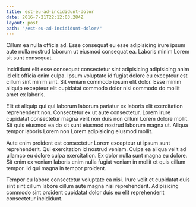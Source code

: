 ```yaml
---
title: est-eu-ad-incididunt-dolor
date: 2016-7-21T22:12:03.284Z
layout: post
path: "/est-eu-ad-incididunt-dolor/"
---
```


Cillum ea nulla officia ad. Esse consequat eu esse adipisicing irure ipsum aute nulla nostrud laborum ut eiusmod consequat ea. Laboris minim Lorem sit sunt consequat.

Incididunt elit esse consequat consectetur sint adipisicing adipisicing anim id elit officia enim culpa. Ipsum voluptate id fugiat dolore eu excepteur est cillum sint minim sint. Sit veniam commodo ipsum elit dolor. Esse minim aliquip excepteur elit cupidatat commodo dolor nisi commodo do mollit amet ex laboris.

Elit et aliquip qui qui laborum laborum pariatur ex laboris elit exercitation reprehenderit non. Consectetur ex ut aute consectetur. Lorem irure cupidatat consectetur magna velit non duis non cillum Lorem dolore mollit. Sit quis eiusmod ea do sit sunt eiusmod nostrud laborum magna ut. Aliqua tempor laboris Lorem non Lorem adipisicing eiusmod mollit.

Aute enim proident est consectetur Lorem excepteur ut ipsum sunt reprehenderit. Qui exercitation id nostrud veniam. Culpa ea aliqua velit ad ullamco eu dolore culpa exercitation. Ex dolor nulla sunt magna eu dolore. Sit enim ex veniam laboris enim nulla fugiat veniam in mollit et quis cillum tempor. Id qui magna in tempor proident.

Tempor eu labore consectetur voluptate ea nisi. Irure velit et cupidatat duis sint sint cillum labore cillum aute magna nisi reprehenderit. Adipisicing commodo sint proident cupidatat dolor duis eu elit reprehenderit consectetur incididunt.